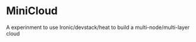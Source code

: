 MiniCloud
=========

A experinment to use Ironic/devstack/heat to build a multi-node/multi-layer cloud
